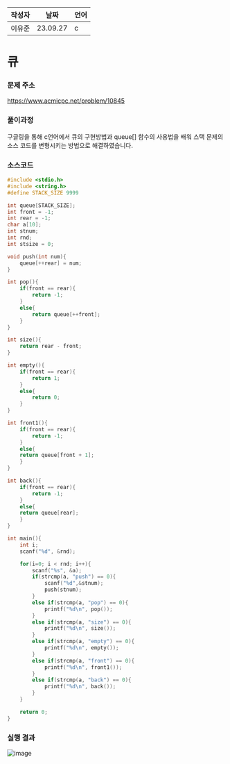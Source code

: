 | 작성자  |   날짜   | 언어    |
| ------- | --------- | ------- |
| 이유준  | 23.09.27  | c  |

# 큐

###  문제 주소

https://www.acmicpc.net/problem/10845

### 풀이과정

구글링을 통해 c언어에서 큐의 구현방법과 queue[] 함수의 사용법을 배워 스택 문제의 소스 코드를 변형시키는 방법으로 해결하였습니다.

### 소스코드
```c
#include <stdio.h>
#include <string.h>
#define STACK_SIZE 9999

int queue[STACK_SIZE];
int front = -1;
int rear = -1;
char a[10];
int stnum;
int rnd;
int stsize = 0;

void push(int num){
    queue[++rear] = num;
}

int pop(){
    if(front == rear){
        return -1;
    }
    else{
        return queue[++front];
    }    
}

int size(){
    return rear - front;
}

int empty(){
    if(front == rear){
        return 1;
    }
    else{
        return 0;
    }
}

int front1(){
    if(front == rear){
        return -1;
    }
    else{
    return queue[front + 1];
    }
}

int back(){
    if(front == rear){
        return -1;
    }
    else{    
    return queue[rear];
    }
}

int main(){
    int i;
    scanf("%d", &rnd);

    for(i=0; i < rnd; i++){
        scanf("%s", &a);
        if(strcmp(a, "push") == 0){
            scanf("%d",&stnum);
            push(stnum);
        }
        else if(strcmp(a, "pop") == 0){
            printf("%d\n", pop());
        }
        else if(strcmp(a, "size") == 0){
            printf("%d\n", size());
        }
        else if(strcmp(a, "empty") == 0){
            printf("%d\n", empty());
        }
        else if(strcmp(a, "front") == 0){
            printf("%d\n", front1());    
        }
        else if(strcmp(a, "back") == 0){
            printf("%d\n", back());
        }        
    }

    return 0;
}
```

### 실행 결과

![image](https://github.com/gnbhub/20232_C_Algorithm/assets/77258639/cb68a2fe-d1f3-459a-ad01-765b48eae791)
